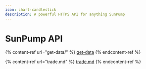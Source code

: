 ```yaml
---
icon: chart-candlestick
description: A powerful HTTPS API for anything SunPump
---
```


# SunPump API

{% content-ref url="get-data/" %}
[get-data](get-data/)
{% endcontent-ref %}

{% content-ref url="trade.md" %}
[trade.md](trade.md)
{% endcontent-ref %}

